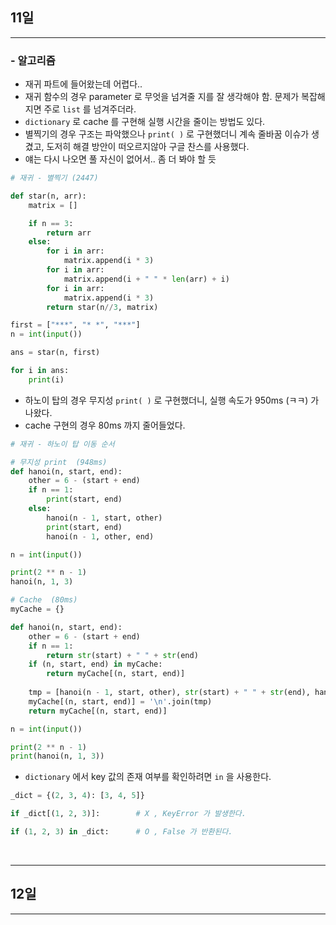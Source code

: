## 11일

---

### - 알고리즘

- 재귀 파트에 들어왔는데 어렵다..
- 재귀 함수의 경우 parameter 로 무엇을 넘겨줄 지를 잘 생각해야 함. 문제가 복잡해지면 주로 `list` 를 넘겨주더라.
- `dictionary` 로 cache 를 구현해 실행 시간을 줄이는 방법도 있다.
- 별찍기의 경우 구조는 파악했으나 `print( )` 로 구현했더니 계속 줄바꿈 이슈가 생겼고, 도저히 해결 방안이 떠오르지않아 구글 찬스를 사용했다.
- 얘는 다시 나오면 풀 자신이 없어서.. 좀 더 봐야 할 듯

```python
# 재귀 - 별찍기 (2447)

def star(n, arr):
    matrix = []

    if n == 3:
        return arr
    else:
        for i in arr:
            matrix.append(i * 3)
        for i in arr:
            matrix.append(i + " " * len(arr) + i)
        for i in arr:
            matrix.append(i * 3)
        return star(n//3, matrix)

first = ["***", "* *", "***"]
n = int(input())        

ans = star(n, first)

for i in ans:
    print(i)
```

- 하노이 탑의 경우 무지성 `print( )` 로 구현했더니, 실행 속도가 950ms (ㅋㅋ) 가 나왔다.
- cache 구현의 경우 80ms 까지 줄어들었다.

```python
# 재귀 - 하노이 탑 이동 순서

# 무지성 print  (948ms)
def hanoi(n, start, end):
    other = 6 - (start + end)
    if n == 1:
        print(start, end)
    else:
        hanoi(n - 1, start, other)
        print(start, end)
        hanoi(n - 1, other, end)

n = int(input())

print(2 ** n - 1)
hanoi(n, 1, 3)

# Cache  (80ms)
myCache = {}

def hanoi(n, start, end):
    other = 6 - (start + end)
    if n == 1:
        return str(start) + " " + str(end)
    if (n, start, end) in myCache:
        return myCache[(n, start, end)]
    
    tmp = [hanoi(n - 1, start, other), str(start) + " " + str(end), hanoi(n - 1, other, end)]
    myCache[(n, start, end)] = '\n'.join(tmp)
    return myCache[(n, start, end)]

n = int(input())

print(2 ** n - 1)
print(hanoi(n, 1, 3))
```

- `dictionary` 에서 key 값의 존재 여부를 확인하려면 `in` 을 사용한다.

```python
_dict = {(2, 3, 4): [3, 4, 5]}

if _dict[(1, 2, 3)]:        # X , KeyError 가 발생한다.

if (1, 2, 3) in _dict:      # O , False 가 반환된다.
```

</br>

---

## 12일

---


